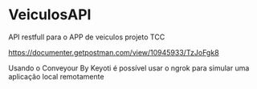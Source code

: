 # VeiculosAPI
API restfull para o APP de veiculos projeto TCC 

https://documenter.getpostman.com/view/10945933/TzJoFgk8

Usando o Conveyour By Keyoti é possível usar o ngrok para simular uma aplicação local remotamente
